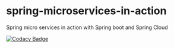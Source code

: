 # spring-microservices-in-action
Spring micro services in action with Spring boot and Spring Cloud

[![Codacy Badge](https://app.codacy.com/project/badge/Grade/039c0f79b2dd4db0b978ec335cb100cb)](https://www.codacy.com/gh/GertWittouck/spring-microservices-in-action/dashboard?utm_source=github.com&amp;utm_medium=referral&amp;utm_content=GertWittouck/spring-microservices-in-action&amp;utm_campaign=Badge_Grade)
